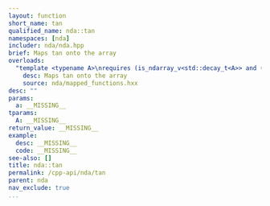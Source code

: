 ```yaml
---
layout: function
short_name: tan
qualified_name: nda::tan
namespaces: [nda]
includer: nda/nda.hpp
brief: Maps tan onto the array
overloads:
  "template <typename A>\nrequires (is_ndarray_v<std::decay_t<A>> and (get_algebra<std::decay_t<A>> != 'M'))\nauto tan(A && a)":
    desc: Maps tan onto the array
    source: nda/mapped_functions.hxx
desc: ""
params:
  a: __MISSING__
tparams:
  A: __MISSING__
return_value: __MISSING__
example:
  desc: __MISSING__
  code: __MISSING__
see-also: []
title: nda::tan
permalink: /cpp-api/nda/tan
parent: nda
nav_exclude: true
...
```


